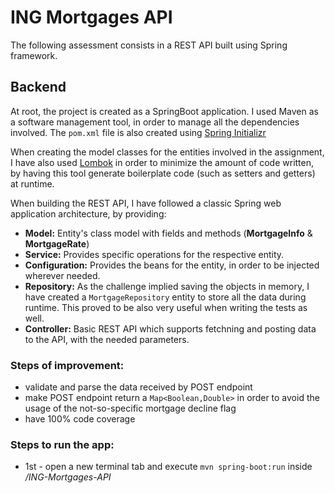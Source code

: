 # ING Mortgages API

The following assessment consists in a REST API built using Spring framework.

## Backend

At root, the project is created as a SpringBoot application. I used Maven as a software management tool, in order to manage all the dependencies involved. The `pom.xml` file is also created using [Spring Initializr](https://start.spring.io/)

When creating the model classes for the entities involved in the assignment, I have also used
[Lombok](https://projectlombok.org/) in order to minimize the amount of code written, by having this
tool generate boilerplate code (such as setters and getters) at runtime.

When building the REST API, I have followed a classic Spring web application architecture, by providing:

* __Model:__ Entity's class model with fields and methods (__MortgageInfo__ & __MortgageRate__)
* __Service:__ Provides specific operations for the respective entity.
* __Configuration:__ Provides the beans for the entity, in order to be injected wherever needed.
* __Repository:__ As the challenge implied saving the objects in memory, I have created a `MortgageRepository` entity to store all the data during runtime. This proved to be also very useful when writing the tests as well.
* __Controller:__ Basic REST API which supports fetchning and posting data to the API, with the needed parameters.

### Steps of improvement:
* validate and parse the data received by POST endpoint
* make POST endpoint return a `Map<Boolean,Double>` in order to avoid the usage of the not-so-specific mortgage decline flag
* have 100% code coverage

### Steps to run the app:
* 1st - open a new terminal tab and execute `mvn spring-boot:run` inside  _/ING-Mortgages-API_
